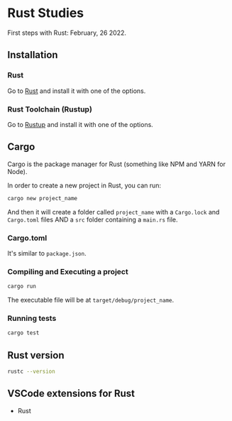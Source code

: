 # Rust Studies
First steps with Rust: February, 26 2022.

## Installation
### Rust
Go to [Rust](https://www.rust-lang.org/learn/get-started) and install it with one of the options.
### Rust Toolchain (Rustup)
Go to [Rustup](https://www.rust-lang.org/tools/install) and install it with one of the options.

## Cargo
Cargo is the package manager for Rust (something like NPM and YARN for Node).

In order to create a new project in Rust, you can run:
```bash
cargo new project_name
```
And then it will create a folder called `project_name` with a `Cargo.lock` and `Cargo.toml` files AND a `src` folder containing a `main.rs` file.

### Cargo.toml
It's similar to `package.json`.

### Compiling and Executing a project
```bash
cargo run
```
The executable file will be at `target/debug/project_name`.

### Running tests
```bash
cargo test
```

## Rust version
```bash
rustc --version
```

## VSCode extensions for Rust
- Rust